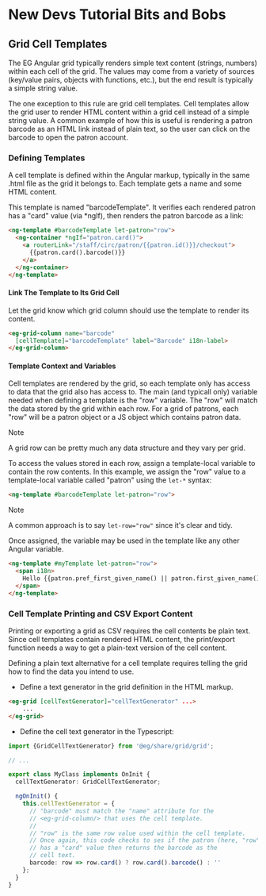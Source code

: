 # New Devs Tutorial Bits and Bobs

## Grid Cell Templates

The EG Angular grid typically renders simple text content (strings, numbers)
within each cell of the grid.  The values may come from a variety of sources
(key/value pairs, objects with functions, etc.), but the end result is typically
a simple string value.

The one exception to this rule are grid cell templates.  Cell templates
allow the grid user to render HTML content within a grid cell instead of
a simple string value.  A common example of how this is useful is rendering
a patron barcode as an HTML link instead of plain text, so the user can
click on the barcode to open the patron account.

### Defining Templates

A cell template is defined within the Angular markup, typically in the same 
.html file as the grid it belongs to.  Each template gets a name and some 
HTML content.  

This template is named "barcodeTemplate".  It verifies each rendered patron
has a "card" value (via \*ngIf), then renders the patron barcode as a link:

```html
<ng-template #barcodeTemplate let-patron="row">                                   
  <ng-container *ngIf="patron.card()">                                            
    <a routerLink="/staff/circ/patron/{{patron.id()}}/checkout">                  
      {{patron.card().barcode()}}                                                 
    </a>                                                                     
  </ng-container>                                                            
</ng-template>      
```

#### Link The Template to Its Grid Cell

Let the grid know which grid column should use the template to
render its content.

```html
<eg-grid-column name="barcode" 
  [cellTemplate]="barcodeTemplate" label="Barcode" i18n-label>                                              
</eg-grid-column>       
```

#### Template Context and Variables

Cell templates are rendered by the grid, so each template only has 
access to data that the grid also has access to.  The main (and typicall 
only) variable needed when defining a template is the "row" variable. 
The "row" will match the data stored by the grid within each row.  For a 
grid of patrons, each "row" will be a patron object or a JS object which
contains patron data.  

> [!NOTE]
> A grid row can be pretty much any data structure and they vary per grid.

To access the values stored in each row, assign a template-local variable
to contain the row contents.  In this example, we assign the "row" value
to a template-local variable called "patron" using the `let-*` syntax:

```html
<ng-template #barcodeTemplate let-patron="row">
```

> [!NOTE]
> A common approach is to say `let-row="row"` since it's clear and tidy.

Once assigned, the variable may be used in the template like any other
Angular variable.

```html
<ng-template #myTemplate let-patron="row">                                   
  <span i18n>
    Hello {{patron.pref_first_given_name() || patron.first_given_name()}}!
  </span>
</ng-template>
```


### Cell Template Printing and CSV Export Content

Printing or exporting a grid as CSV requires the cell contents be
plain text.  Since cell templates contain rendered HTML content, the
print/export function needs a way to get a plain-text version of the
cell content.

Defining a plain text alternative for a cell template requires telling
the grid how to find the data you intend to use.

* Define a text generator in the grid definition in the HTML markup.
```html
<eg-grid [cellTextGenerator]="cellTextGenerator" ...>
    ...
</eg-grid>
```
* Define the cell text generator in the Typescript:
```ts
import {GridCellTextGenerator} from '@eg/share/grid/grid';

// ...

export class MyClass implements OnInit {
  cellTextGenerator: GridCellTextGenerator;

  ngOnInit() {
    this.cellTextGenerator = {
      // "barcode" must match the "name" attribute for the 
      // <eg-grid-column/> that uses the cell template.
      //
      // "row" is the same row value used within the cell template.
      // Once again, this code checks to ses if the patron (here, "row")
      // has a "card" value then returns the barcode as the
      // cell text.
      barcode: row => row.card() ? row.card().barcode() : ''
    };
  }
}
```




